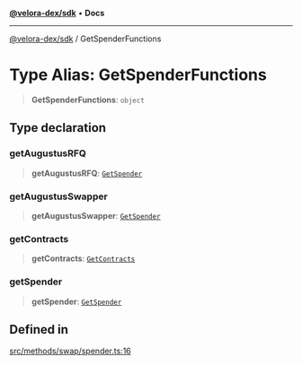 [**@velora-dex/sdk**](../README.md) • **Docs**

***

[@velora-dex/sdk](../globals.md) / GetSpenderFunctions

# Type Alias: GetSpenderFunctions

> **GetSpenderFunctions**: `object`

## Type declaration

### getAugustusRFQ

> **getAugustusRFQ**: [`GetSpender`](../-internal-/type-aliases/GetSpender.md)

### getAugustusSwapper

> **getAugustusSwapper**: [`GetSpender`](../-internal-/type-aliases/GetSpender.md)

### getContracts

> **getContracts**: [`GetContracts`](../-internal-/type-aliases/GetContracts.md)

### getSpender

> **getSpender**: [`GetSpender`](../-internal-/type-aliases/GetSpender.md)

## Defined in

[src/methods/swap/spender.ts:16](https://github.com/VeloraDEX/sdk/blob/feat/extend_delta_orders_filtering/src/methods/swap/spender.ts#L16)

